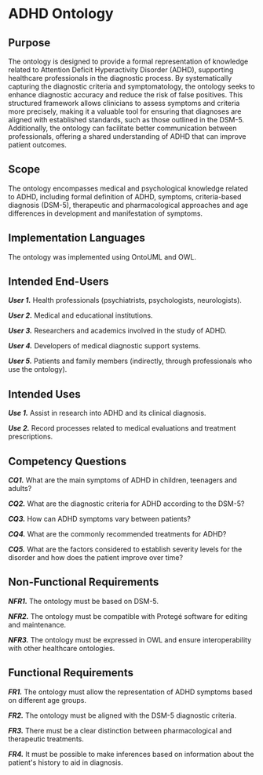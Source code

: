 # ADHD Ontology

## Purpose
The ontology is designed to provide a formal representation of knowledge related to Attention Deficit Hyperactivity Disorder (ADHD), supporting healthcare professionals in the diagnostic process.
By systematically capturing the diagnostic criteria and symptomatology, the ontology seeks to enhance diagnostic accuracy and reduce the risk of false positives.
This structured framework allows clinicians to assess symptoms and criteria more precisely, making it a valuable tool for ensuring that diagnoses are aligned with established standards, such as those outlined in the DSM-5.
Additionally, the ontology can facilitate better communication between professionals, offering a shared understanding of ADHD that can improve patient outcomes.

## Scope
The ontology encompasses medical and psychological knowledge related to ADHD, including formal definition of ADHD, symptoms, 
criteria-based diagnosis (DSM-5), therapeutic and pharmacological approaches and age differences in development and manifestation of symptoms.

## Implementation Languages
The ontology was implemented using OntoUML and OWL.

## Intended End-Users
___User 1.___ Health professionals (psychiatrists, psychologists, neurologists).

___User 2.___ Medical and educational institutions.

___User 3.___ Researchers and academics involved in the study of ADHD.

___User 4.___ Developers of medical diagnostic support systems.

___User 5.___ Patients and family members (indirectly, through professionals who use the ontology).

## Intended Uses
___Use 1.___ Assist in research into ADHD and its clinical diagnosis.

___Use 2.___ Record processes related to medical evaluations and treatment prescriptions.

## Competency Questions

___CQ1.___ What are the main symptoms of ADHD in children, teenagers and adults?

___CQ2.___ What are the diagnostic criteria for ADHD according to the DSM-5?

___CQ3.___ How can ADHD symptoms vary between patients?

___CQ4.___ What are the commonly recommended treatments for ADHD?

___CQ5.___ What are the factors considered to establish severity levels for the disorder and how does the patient improve over time?

## Non-Functional Requirements
___NFR1.___ The ontology must be based on DSM-5.

___NFR2.___ The ontology must be compatible with Protegé software for editing and maintenance.

___NFR3.___ The ontology must be expressed in OWL and ensure interoperability with other healthcare ontologies.

## Functional Requirements
___FR1.___ The ontology must allow the representation of ADHD symptoms based on different age groups.

___FR2.___ The ontology must be aligned with the DSM-5 diagnostic criteria.

___FR3.___ There must be a clear distinction between pharmacological and therapeutic treatments.

___FR4.___ It must be possible to make inferences based on information about the patient's history to aid in diagnosis.


